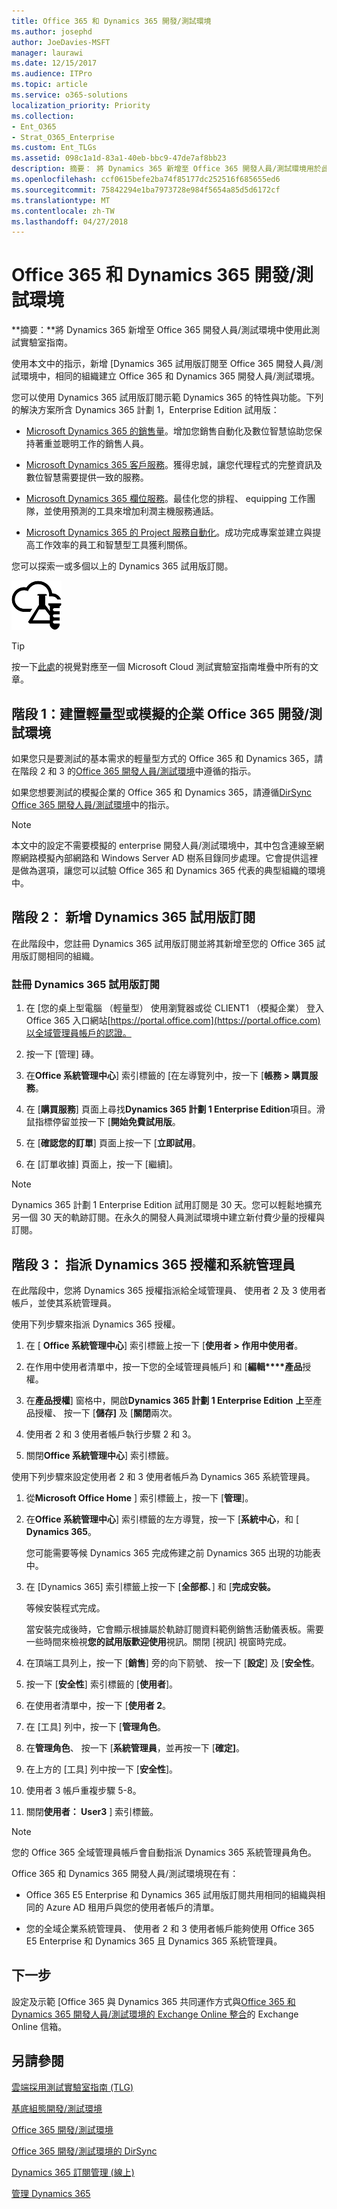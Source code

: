 ```yaml
---
title: Office 365 和 Dynamics 365 開發/測試環境
ms.author: josephd
author: JoeDavies-MSFT
manager: laurawi
ms.date: 12/15/2017
ms.audience: ITPro
ms.topic: article
ms.service: o365-solutions
localization_priority: Priority
ms.collection:
- Ent_O365
- Strat_O365_Enterprise
ms.custom: Ent_TLGs
ms.assetid: 098c1a1d-83a1-40eb-bbc9-47de7af8bb23
description: 摘要： 將 Dynamics 365 新增至 Office 365 開發人員/測試環境用於此測試實驗室指南。
ms.openlocfilehash: ccf0615befe2ba74f85177dc252516f685655ed6
ms.sourcegitcommit: 75842294e1ba7973728e984f5654a85d5d6172cf
ms.translationtype: MT
ms.contentlocale: zh-TW
ms.lasthandoff: 04/27/2018
---
```

# <a name="office-365-and-dynamics-365-devtest-environment"></a>Office 365 和 Dynamics 365 開發/測試環境

 **摘要：**將 Dynamics 365 新增至 Office 365 開發人員/測試環境中使用此測試實驗室指南。
  
使用本文中的指示，新增 [Dynamics 365 試用版訂閱至 Office 365 開發人員/測試環境中，相同的組織建立 Office 365 和 Dynamics 365 開發人員/測試環境。
  
您可以使用 Dynamics 365 試用版訂閱示範 Dynamics 365 的特性與功能。下列的解決方案所含 Dynamics 365 計劃 1，Enterprise Edition 試用版：
  
- [Microsoft Dynamics 365 的銷售量](https://www.microsoft.com/dynamics365/sales)。增加您銷售自動化及數位智慧協助您保持著重並聰明工作的銷售人員。
    
- [Microsoft Dynamics 365 客戶服務](https://www.microsoft.com/dynamics365/customer-service)。獲得忠誠，讓您代理程式的完整資訊及數位智慧需要提供一致的服務。
    
- [Microsoft Dynamics 365 欄位服務](https://www.microsoft.com/dynamics365/field-service)。最佳化您的排程、 equipping 工作團隊，並使用預測的工具來增加利潤主機服務通話。
    
- [Microsoft Dynamics 365 的 Project 服務自動化](https://www.microsoft.com/en-us/dynamics365/project-service-automation)。成功完成專案並建立與提高工作效率的員工和智慧型工具獲利關係。
    
您可以探索一或多個以上的 Dynamics 365 試用版訂閱。
  
![Microsoft 雲端中的測試實驗室指南](images/24ad0d1b-3274-40fb-972a-b8188b7268d1.png)
  
> [!TIP]
> 按一下[此處](http://aka.ms/catlgstack)的視覺對應至一個 Microsoft Cloud 測試實驗室指南堆疊中所有的文章。
  
## <a name="phase-1-build-out-your-lightweight-or-simulated-enterprise-office-365-devtest-environment"></a>階段 1：建置輕量型或模擬的企業 Office 365 開發/測試環境

如果您只是要測試的基本需求的輕量型方式的 Office 365 和 Dynamics 365，請在階段 2 和 3 的[Office 365 開發人員/測試環境](office-365-dev-test-environment.md)中遵循的指示。
  
如果您想要測試的模擬企業的 Office 365 和 Dynamics 365，請遵循[DirSync Office 365 開發人員/測試環境](dirsync-for-your-office-365-dev-test-environment.md)中的指示。
  
> [!NOTE]
> 本文中的設定不需要模擬的 enterprise 開發人員/測試環境中，其中包含連線至網際網路模擬內部網路和 Windows Server AD 樹系目錄同步處理。它會提供這裡是做為選項，讓您可以試驗 Office 365 和 Dynamics 365 代表的典型組織的環境中。 
  
## <a name="phase-2-add-a-dynamics-365-trial-subscription"></a>階段 2： 新增 Dynamics 365 試用版訂閱

在此階段中，您註冊 Dynamics 365 試用版訂閱並將其新增至您的 Office 365 試用版訂閱相同的組織。
  
### <a name="sign-up-for-a-dynamics-365-trial-subscription"></a>註冊 Dynamics 365 試用版訂閱

1. 在 [您的桌上型電腦 （輕量型） 使用瀏覽器或從 CLIENT1 （模擬企業） 登入 Office 365 入口網站[https://portal.office.com](https://portal.office.com)以全域管理員帳戶的認證。
    
2. 按一下 [管理] 磚。
    
3. 在**Office 系統管理中心**] 索引標籤的 [在左導覽列中，按一下 [**帳務 > 購買服務**。
    
4. 在 [**購買服務**] 頁面上尋找**Dynamics 365 計劃 1 Enterprise Edition**項目。滑鼠指標停留並按一下 [**開始免費試用版**。
    
5. 在 [**確認您的訂單**] 頁面上按一下 [**立即試用**。
    
6. 在 [訂單收據] 頁面上，按一下 [繼續]。
    
> [!NOTE]
> Dynamics 365 計劃 1 Enterprise Edition 試用訂閱是 30 天。您可以輕鬆地擴充另一個 30 天的軌跡訂閱。在永久的開發人員測試環境中建立新付費少量的授權與訂閱。 
  
## <a name="phase-3-assign-dynamics-365-licenses-and-system-administrators"></a>階段 3： 指派 Dynamics 365 授權和系統管理員

在此階段中，您將 Dynamics 365 授權指派給全域管理員、 使用者 2 及 3 使用者帳戶，並使其系統管理員。
  
使用下列步驟來指派 Dynamics 365 授權。
  
1. 在 [ **Office 系統管理中心**] 索引標籤上按一下 [**使用者 > 作用中使用者**。
    
2. 在作用中使用者清單中，按一下您的全域管理員帳戶] 和 [**編輯****產品**授權。
    
3. 在**產品授權**] 窗格中，開啟**Dynamics 365 計劃 1 Enterprise Edition** **上**至產品授權、 按一下 [**儲存]** 及 [**關閉**兩次。
    
4. 使用者 2 和 3 使用者帳戶執行步驟 2 和 3。
    
5. 關閉**Office 系統管理中心**] 索引標籤。
    
使用下列步驟來設定使用者 2 和 3 使用者帳戶為 Dynamics 365 系統管理員。
  
1. 從**Microsoft Office Home** ] 索引標籤上，按一下 [**管理**]。
    
2. 在**Office 系統管理中心**] 索引標籤的左方導覽，按一下 [**系統中心**，和 [ **Dynamics 365**。
    
    您可能需要等候 Dynamics 365 完成佈建之前 Dynamics 365 出現的功能表中。
    
3. 在 [Dynamics 365] 索引標籤上按一下 [**全部都**、] 和 [**完成安裝。**
    
    等候安裝程式完成。
    
    當安裝完成後時，它會顯示根據屬於軌跡訂閱資料範例銷售活動儀表板。需要一些時間來檢視**您的試用版歡迎使用**視訊。關閉 [視訊] 視窗時完成。
    
4. 在頂端工具列上，按一下 [**銷售**] 旁的向下箭號、 按一下 [**設定**] 及 [**安全性**。
    
5. 按一下 [**安全性**] 索引標籤的 [**使用者**]。
    
6. 在使用者清單中，按一下 [**使用者 2**。
    
7. 在 [工具] 列中，按一下 [**管理角色**。
    
8. 在**管理角色**、 按一下 [**系統管理員**，並再按一下 [**確定]**。
    
9. 在上方的 [工具] 列中按一下 [**安全性**]。
    
10. 使用者 3 帳戶重複步驟 5-8。
    
11. 關閉**使用者： User3** ] 索引標籤。
    
> [!NOTE]
> 您的 Office 365 全域管理員帳戶會自動指派 Dynamics 365 系統管理員角色。 
  
Office 365 和 Dynamics 365 開發人員/測試環境現在有：
  
- Office 365 E5 Enterprise 和 Dynamics 365 試用版訂閱共用相同的組織與相同的 Azure AD 租用戶與您的使用者帳戶的清單。
    
- 您的全域企業系統管理員、 使用者 2 和 3 使用者帳戶能夠使用 Office 365 E5 Enterprise 和 Dynamics 365 且 Dynamics 365 系統管理員。
    
## <a name="next-step"></a>下一步

設定及示範 [Office 365 與 Dynamics 365 共同運作方式與[Office 365 和 Dynamics 365 開發人員/測試環境的 Exchange Online 整合](exchange-online-integration-for-your-office-365-and-dynamics-365-dev-test-enviro.md)的 Exchange Online 信箱。
  
## <a name="see-also"></a>另請參閱

[雲端採用測試實驗室指南 (TLG)](cloud-adoption-test-lab-guides-tlgs.md)
  
[基底組態開發/測試環境](base-configuration-dev-test-environment.md)
  
[Office 365 開發/測試環境](office-365-dev-test-environment.md)
  
[Office 365 開發/測試環境的 DirSync](dirsync-for-your-office-365-dev-test-environment.md)

[Dynamics 365 訂閱管理 (線上)](https://technet.microsoft.com/library/jj679903.aspx)
  
[管理 Dynamics 365](https://technet.microsoft.com/library/dn531101.aspx)


